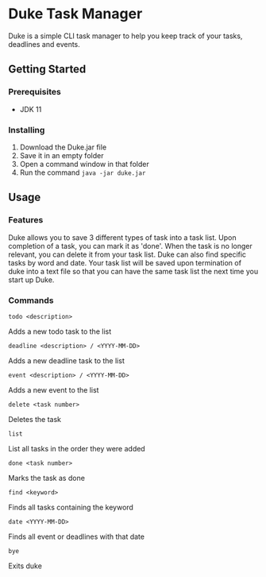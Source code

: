 ﻿# Duke Task Manager
Duke is a simple CLI task manager to help you keep track of your tasks, deadlines and events.

## Getting Started

### Prerequisites
* JDK 11

### Installing

 1. Download the Duke.jar file
 2. Save it in an empty folder
 3. Open a command window in that folder
 4. Run the command `java -jar duke.jar`

## Usage
### Features

Duke allows you to save 3 different types of task into a task list. Upon completion of a task, you can mark it as 'done'. When the task is no longer relevant, you can delete it from your task list. Duke can also find specific tasks by word and date. Your task list will be saved upon termination of duke into a text file so that you can have the same task list the next time you start up Duke.

### Commands

    todo <description>

Adds a new todo task to the list

    deadline <description> / <YYYY-MM-DD>
Adds a new deadline task to the list

    event <description> / <YYYY-MM-DD>
Adds a new event to the list

    delete <task number>
Deletes the task

    list
List all tasks in the order they were added

    done <task number>
Marks the task  as done

    find <keyword>
Finds all tasks containing the keyword 

    date <YYYY-MM-DD>
Finds all event or deadlines with that date

    bye
Exits duke
